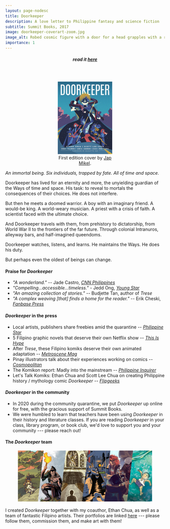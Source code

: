 ```yaml
---
layout: page-nodesc
title: Doorkeeper
description: A love letter to Philippine fantasy and science fiction
subtitle: Summit Books, 2017
image: doorkeeper-coverart-zoom.jpg
image_alt: Robed cosmic figure with a door for a head grapples with a red dragon swallowing the moon.
importance: 1
---
```


<div style="text-align: center;padding-bottom:1.5rem;">
<h5>read it <a href="https://issuu.com/scottchua/docs/doorkeeper">here</a></h5>
</div>


<div style="width: 50%; margin-left: auto; margin-right: auto;">
<figure>
        <img class="img-fluid rounded z-depth-1" src="/assets/img/doorkeeper-cover.jpg" alt="In background, Doorkeeper, a robed cosmic figure with a door for a head, grapples with a red dragon swallowing the moon. In foreground, within Doorkeeper's robes, five characters -- a priest, musician, shaman, princess, and scientist -- stand side by side."/>
<figcaption><center>First edition cover by <a href="https://www.instagram.com/japmkl/?hl=en">Jap Mikel</a>.</center></figcaption>
</figure>
</div>

*An immortal being. Six individuals, trapped by fate. All of time and space.*

Doorkeeper has lived for an eternity and more, the unyielding guardian of the Ways of time and space. His task: to reveal to mortals the consequences of their choices. He does not interfere.

But then he meets a doomed warrior. A boy with an imaginary friend. A would-be king. A world-weary musician. A priest with a crisis of faith. A scientist faced with the ultimate choice.

And Doorkeeper travels with them, from prehistory to dictatorship, from World War II to the frontiers of the far future. Through colonial Intranuros, alleyway bars, and half-imagined queendoms.

Doorkeeper watches, listens, and learns. He maintains the Ways. He does his duty.

But perhaps even the oldest of beings can change.

#### Praise for *Doorkeeper*
- *"A wonderland."* -- Jade Castro, *[CNN Philippines](https://www.cnnphilippines.com/life/culture/literature/2017/12/30/pinoy-comics-2017.html)*
- *"Compelling...accessible...timeless."* - Jedd Ong, *[Young Star](https://web.archive.org/web/20190904071959/http://youngstar.ph:80/doorkeeper-fresh-riff-depths-fate-philippine-history/)*
- *"An amazing collection of stories."* -- Budjette Tan, author of *Trese*
- *"A complex weaving [that] finds a home for the reader."* -- Erik Cheski, *[Fanbase Press](https://www.fanbasepress.com/index.php/press/reviews/item/9606-doorkeeper-graphic-novel-review)*

#### *Doorkeeper* in the press
- Local artists, publishers share freebies amid the quarantine -- *[Philippine Star](https://philstarlife.com/geeky/445520-local-artists-publishers-share-freebies-amid-the-quarantine)*
- 5 Filipino graphic novels that deserve their own Netflix show -- *[This Is Hype](https://www.thisishype.ph/5-filipino-graphic-novels-that-deserve-their-own-netflix-show/)*
- After *Trese*, these Filipino komiks deserve their own animated adaptation -- *[Metroscene Mag](https://www.metroscenemag.com/2021/06/after-trese-these-filipino-komiks-deserves-adaptation.html)*
- Pinay illustrators talk about their experiences working on comics -- *[Cosmopolitan](https://www.cosmo.ph/lifestyle/career-money/what-it-s-like-to-be-women-in-the-comic-industry-a704-20171211-lfrm)*
- The Komikon report: Madly into the mainstream -- *[Philippine Inquirer](https://lifestyle.inquirer.net/280006/komikon-report-madly-mainstream/#ixzz4zUFw027g)*
- Let's Talk Komiks: Ethan Chua and Scott Lee Chua on creating Philippine history / mythology comic *Doorkeeper* -- *[Flipgeeks](http://www.flipgeeks.com/pinoy-komiks-dc-marvel-etc/lets-talk-komiks-ethan-and-scott-chua-on-creating-doorkeeper)*

#### *Doorkeeper* in the community
- In 2020 during the community quarantine, we put *Doorkeeper* up online for free, with the gracious support of Summit Books.
- We were humbled to learn that teachers have been using *Doorkeeper* in their history and literature classes. If you are reading *Doorkeeper* in your class, library program, or book club, we'd love to support you and your community --- please reach out!

#### The *Doorkeeper* team

<div style="width: 100%; margin-left: auto; margin-right: auto; margin-bottom: 16px;">
<figure>
        <img class="img-fluid rounded z-depth-1" src="/assets/img/doorkeeper-montage.jpg" alt="Six vignettes, from left to right: a warrior princess in a forest on horseback; a precolonial shaman holding a torch; a priest in an empty Spanish church; taxi boats on a river in flooded future Manila; three friends drinking in an eighties bar; a boy learning to swim."/>
</figure>
</div>

I created *Doorkeeper* together with my coauthor, Ethan Chua, as well as a team of fantastic Filipino artists. Their portfolios are linked [here](https://doorkeeper-artists.carrd.co/) --- please follow them, commission them, and make art with them!



<!-- 
<div class="row">
    <div class="col-sm mt-3 mt-md-0">
        <img class="img-fluid rounded z-depth-1" src="{{ '/assets/img/doorkeeper-cover.jpg' | relative_url }}" alt="" title="example image"/>
    </div>
    <div class="col-sm mt-3 mt-md-0">
        <img class="img-fluid rounded z-depth-1" src="{{ '/assets/img/doorkeeper-cover.jpg' | relative_url }}" alt="" title="example image"/>
    </div>
</div>
<div class="caption">
    Caption goes here.
</div>
 -->